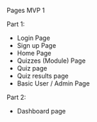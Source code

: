 Pages
MVP 1

Part 1:

- Login Page
- Sign up Page
- Home Page
- Quizzes (Module) Page
- Quiz page
- Quiz results page
- Basic User / Admin Page

Part 2:

- Dashboard page
